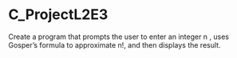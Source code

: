 # C_ProjectL2E3
Create a program that prompts the user to enter an integer n , uses Gosper’s formula to approximate n!, and then displays the result. 
